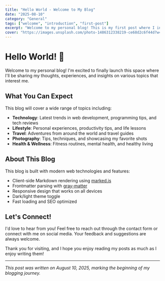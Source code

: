 ```yaml
---
title: "Hello World - Welcome to My Blog"
date: "2025-08-10"
category: "General"
tags: ["welcome", "introduction", "first-post"]
excerpt: "Welcome to my personal blog! This is my first post where I introduce myself and share what you can expect from this space."
cover: "https://images.unsplash.com/photo-1486312338219-ce68d2c6f44d?w=800&h=400&fit=crop"
---
```


# Hello World! 👋

Welcome to my personal blog! I'm excited to finally launch this space where I'll be sharing my thoughts, experiences, and insights on various topics that interest me.

## What You Can Expect

This blog will cover a wide range of topics including:

- **Technology**: Latest trends in web development, programming tips, and tech reviews
- **Lifestyle**: Personal experiences, productivity tips, and life lessons
- **Travel**: Adventures from around the world and travel guides
- **Photography**: Tips, techniques, and showcasing my favorite shots
- **Health & Wellness**: Fitness routines, mental health, and healthy living

## About This Blog

This blog is built with modern web technologies and features:

- Client-side Markdown rendering using [marked.js](https://marked.js.org/)
- Frontmatter parsing with [gray-matter](https://github.com/jonschlinkert/gray-matter)
- Responsive design that works on all devices
- Dark/light theme toggle
- Fast loading and SEO optimized

## Let's Connect!

I'd love to hear from you! Feel free to reach out through the contact form or connect with me on social media. Your feedback and suggestions are always welcome.

Thank you for visiting, and I hope you enjoy reading my posts as much as I enjoy writing them!

---

*This post was written on August 10, 2025, marking the beginning of my blogging journey.*
